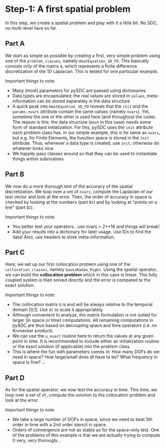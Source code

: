 Step-1: A first spatial problem
===============================

In this step, we create a spatial problem and play with it a little bit. No SDC, no multi-level here so far.

Part A
------
We start as simple as possible by creating a first, very simple problem using one of the `problem_classes`, namely `HeatEquation_1D_FD`. 
This basically consists only of the matrix `A`, which represents a finite difference discretization of the 1D Laplacian.
This is tested for one particular example.

Important things to note:

* Many (most) parameters for pySDC are passed using dictionaries
* Data types are encapsulated: the real values are stored in `values`, meta-information can be stored separately in the data structure
* A quick peak into `HeatEquation_1D_FD` reveals that the `init` and the `params.nvars` attribute contain the same values (namely `nvars`). 
Yet, sometime the one or the other is used here (and throughout the code). 
The reason is this: the data structure (`mesh` in this case) needs some form of standard initialization. 
For this, pySDC uses the `init` attribute each problem class has. 
In our simple example, this is he same as `nvars`, but e.g. for Finite Elements, the function space is stored in the `init` attribute.
Thus, whenever a data type is created, use `init`, otherwise do whatever looks nice.
* We happily pass classes around so that they can be used to instantiate things within subroutines


Part B
------
We now do a more thorough test of the accuracy of the spatial discretization.
We loop over a set of `nvars`, compute the Laplacian of our test vector and look at the error.
Then, the order of accuracy in space is checked by looking at the numbers (part `B1`) and by looking at "points on a line" (part `B2`).

Important things to note:

* You better test your operators.. use nvars > 2**16 and things will break!
* Add your results into a dictionary for later usage. Use IDs to find the data! Also, use headers to store meta-information.


Part C
------
Here, we set up our first collocation problem using one of the `collocation_classes`, namely `GaussRadau_Right`.
Using the spatial operator, we can build the **collocation problem** which in this case is linear.
This fully coupled system is then solved directly and the error is compared to the exact solution.
 
Important things to note:

* The collocation matrix `Q` is and will be always relative to the temporal domain [0,1]. Use `dt` to scale it appropriately. 
* Although convenient to analyze, the matrix formulation is not suited for larger (in space or time) computations. 
All remaining computations in pySDC are thus based on decoupling space and time operators (i.e. no Kronecker product).
* We can use the `u_exact` routine here to return the values at any given point in time. 
It is recommended to include either an initialization routine or the exact solution (if applicable) into the problem class.
* This is where the fun with parameters comes in: How many DOFs do we need in space? How large/small does dt have to be? What frequency in space is fine? ...


Part D
------
As for the spatial operator, we now test the accuracy in time.
This time, we loop over a set of `dt`, compute the solution to the collocation problem and look at the error.

Important things to note:

* We take a large number of DOFs in space, since we need to beat 5th order in time with a 2nd order stencil in space.
* Orders of convergence are not as stable as for the space-only test. 
One of the problems of this example is that we are actually trying to compute 0 very, very thorougly... 



